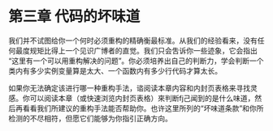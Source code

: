 # 第三章 代码的坏味道

我们并不试图给你一个何时必须重构的精确衡最标准。从我们的经验看来，没有任何最度规矩比得上一个见识广博者的直觉。我们只会吿诉你一些迹象，它会指出 “这里有一个可以用重构解决的问题”。你必须培养出自己的判断力，学会判断一个类内有多少实例变量算是太大、一个函数内有多少行代码才算太长。

如果你无法确定该进行哪一种重构手法，谘阅读本章内容和内封页表格来寻找灵感。你可以阅读本章（或快速浏览内封页表格）來判断fj己闻到的是什么味道，然后再看看我们所建议的重构手法能否帮助你。也许这里所列的“坏味道条款”和你所检测的不尽相符，但愿它们能够为你指引正确方向。

